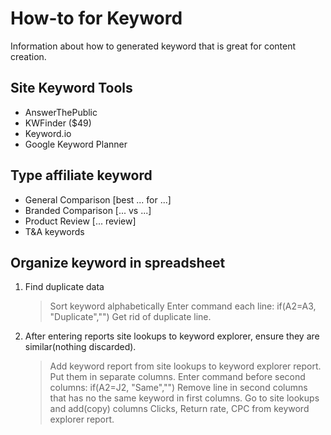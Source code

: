 # How-to for Keyword
Information about how to generated keyword that is great for content creation.

## Site Keyword Tools
* AnswerThePublic
* KWFinder ($49)
* Keyword.io
* Google Keyword Planner

## Type affiliate keyword
* General Comparison [best ... for ...]
* Branded Comparison [... vs ...]
* Product Review [... review]
* T&A keywords


## Organize keyword in spreadsheet
1. Find duplicate data
    > Sort keyword alphabetically
    > Enter command each line: if(A2=A3, "Duplicate","")
    > Get rid of duplicate line.
2. After entering reports site lookups to keyword explorer, ensure they are similar(nothing discarded).
    > Add keyword report from site lookups to keyword explorer report. Put them in separate columns.
    > Enter command before second columns: if(A2=J2, "Same","")
    > Remove line in second columns that has no the same keyword in first columns.
    > Go to site lookups and add(copy) columns Clicks, Return rate, CPC from keyword explorer report.
